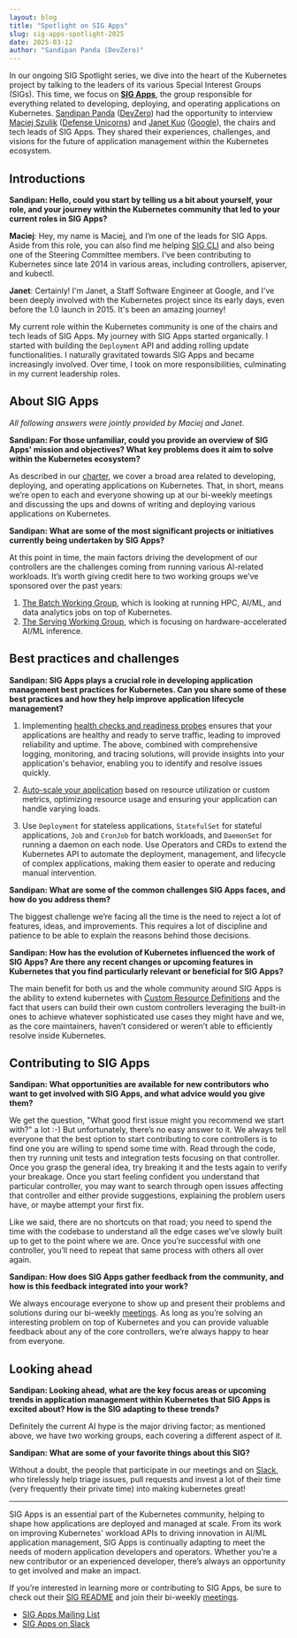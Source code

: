 ```yaml
---
layout: blog
title: "Spotlight on SIG Apps"
slug: sig-apps-spotlight-2025
date: 2025-03-12
author: "Sandipan Panda (DevZero)"
---
```


In our ongoing SIG Spotlight series, we dive into the heart of the Kubernetes project by talking to
the leaders of its various Special Interest Groups (SIGs). This time, we focus on 
**[SIG Apps](https://github.com/kubernetes/community/tree/master/sig-apps#apps-special-interest-group)**,
the group responsible for everything related to developing, deploying, and operating applications on
Kubernetes. [Sandipan Panda](https://www.linkedin.com/in/sandipanpanda)
([DevZero](https://www.devzero.io/)) had the opportunity to interview [Maciej
Szulik](https://github.com/soltysh) ([Defense Unicorns](https://defenseunicorns.com/)) and [Janet
Kuo](https://github.com/janetkuo) ([Google](https://about.google/)), the chairs and tech leads of
SIG Apps. They shared their experiences, challenges, and visions for the future of application
management within the Kubernetes ecosystem.

## Introductions

**Sandipan: Hello, could you start by telling us a bit about yourself, your role, and your journey
within the Kubernetes community that led to your current roles in SIG Apps?**

**Maciej**: Hey, my name is Maciej, and I’m one of the leads for SIG Apps. Aside from this role, you
can also find me helping
[SIG CLI](https://github.com/kubernetes/community/tree/master/sig-cli#readme) and also being one of
the Steering Committee members. I’ve been contributing to Kubernetes since late 2014 in various
areas, including controllers, apiserver, and kubectl.

**Janet**: Certainly! I'm Janet, a Staff Software Engineer at Google, and I've been deeply involved
with the Kubernetes project since its early days, even before the 1.0 launch in 2015.  It's been an
amazing journey!

My current role within the Kubernetes community is one of the chairs and tech leads of SIG Apps. My
journey with SIG Apps started organically. I started with building the ``Deployment`` API and adding
rolling update functionalities. I naturally gravitated towards SIG Apps and became increasingly
involved. Over time, I took on more responsibilities, culminating in my current leadership roles.

## About SIG Apps

*All following answers were jointly provided by Maciej and Janet.*

**Sandipan: For those unfamiliar, could you provide an overview of SIG Apps' mission and objectives?
What key problems does it aim to solve within the Kubernetes ecosystem?**

As described in our
[charter](https://github.com/kubernetes/community/blob/master/sig-apps/charter.md#scope), we cover a
broad area related to developing, deploying, and operating applications on Kubernetes. That, in
short, means we’re open to each and everyone showing up at our bi-weekly meetings and discussing the
ups and downs of writing and deploying various applications on Kubernetes.

**Sandipan: What are some of the most significant projects or initiatives currently being undertaken
by SIG Apps?**

At this point in time, the main factors driving the development of our controllers are the
challenges coming from running various AI-related workloads. It’s worth giving credit here to two
working groups we’ve sponsored over the past years:

1. [The Batch Working Group](https://github.com/kubernetes/community/tree/master/wg-batch), which is
   looking at running HPC, AI/ML, and data analytics jobs on top of Kubernetes.
2. [The Serving Working Group](https://github.com/kubernetes/community/tree/master/wg-serving), which
   is focusing on hardware-accelerated AI/ML inference.

## Best practices and challenges

**Sandipan: SIG Apps plays a crucial role in developing application management best practices for
Kubernetes. Can you share some of these best practices and how they help improve application
lifecycle management?**

1. Implementing [health checks and readiness probes](https://kubernetes.io/docs/tasks/configure-pod-container/configure-liveness-readiness-startup-probes/)
ensures that your applications are healthy and ready to serve traffic, leading to improved
reliability and uptime. The above, combined with comprehensive logging, monitoring, and tracing
solutions, will provide insights into your application's behavior, enabling you to identify and
resolve issues quickly.

2. [Auto-scale your application](https://kubernetes.io/docs/concepts/workloads/autoscaling/) based
   on resource utilization or custom metrics, optimizing resource usage and ensuring your
   application can handle varying loads.

3. Use ``Deployment`` for stateless applications, ``StatefulSet`` for stateful applications, ``Job``
   and ``CronJob`` for batch workloads, and ``DaemonSet`` for running a daemon on each node. Use
   Operators and CRDs to extend the Kubernetes API to automate the deployment, management, and
   lifecycle of complex applications, making them easier to operate and reducing manual
   intervention.

**Sandipan: What are some of the common challenges SIG Apps faces, and how do you address them?**

The biggest challenge we’re facing all the time is the need to reject a lot of features, ideas, and
improvements. This requires a lot of discipline and patience to be able to explain the reasons
behind those decisions.

**Sandipan: How has the evolution of Kubernetes influenced the work of SIG Apps? Are there any
recent changes or upcoming features in Kubernetes that you find particularly relevant or beneficial
for SIG Apps?**

The main benefit for both us and the whole community around SIG Apps is the ability to extend
kubernetes with [Custom Resource Definitions](https://kubernetes.io/docs/concepts/extend-kubernetes/api-extension/custom-resources/)
and the fact that users can build their own custom controllers leveraging the built-in ones to
achieve whatever sophisticated use cases they might have and we, as the core maintainers, haven’t
considered or weren’t able to efficiently resolve inside Kubernetes.

## Contributing to SIG Apps

**Sandipan: What opportunities are available for new contributors who want to get involved with SIG
Apps, and what advice would you give them?**

We get the question, "What good first issue might you recommend we start with?" a lot :-) But
unfortunately, there’s no easy answer to it. We always tell everyone that the best option to start
contributing to core controllers is to find one you are willing to spend some time with. Read
through the code, then try running unit tests and integration tests focusing on that
controller. Once you grasp the general idea, try breaking it and the tests again to verify your
breakage. Once you start feeling confident you understand that particular controller, you may want
to search through open issues affecting that controller and either provide suggestions, explaining
the problem users have, or maybe attempt your first fix.

Like we said, there are no shortcuts on that road; you need to spend the time with the codebase to
understand all the edge cases we’ve slowly built up to get to the point where we are. Once you’re
successful with one controller, you’ll need to repeat that same process with others all over again.

**Sandipan: How does SIG Apps gather feedback from the community, and how is this feedback
integrated into your work?**

We always encourage everyone to show up and present their problems and solutions during our
bi-weekly [meetings](https://github.com/kubernetes/community/tree/master/sig-apps#meetings). As long
as you’re solving an interesting problem on top of Kubernetes and you can provide valuable feedback
about any of the core controllers, we’re always happy to hear from everyone.

## Looking ahead

**Sandipan: Looking ahead, what are the key focus areas or upcoming trends in application management
within Kubernetes that SIG Apps is excited about? How is the SIG adapting to these trends?**

Definitely the current AI hype is the major driving factor; as mentioned above, we have two working
groups, each covering a different aspect of it.

**Sandipan: What are some of your favorite things about this SIG?**

Without a doubt, the people that participate in our meetings and on
[Slack](https://kubernetes.slack.com/messages/sig-apps), who tirelessly help triage issues, pull
requests and invest a lot of their time (very frequently their private time) into making kubernetes
great!

---

SIG Apps is an essential part of the Kubernetes community, helping to shape how applications are
deployed and managed at scale. From its work on improving Kubernetes' workload APIs to driving
innovation in AI/ML application management, SIG Apps is continually adapting to meet the needs of
modern application developers and operators. Whether you’re a new contributor or an experienced
developer, there’s always an opportunity to get involved and make an impact.

If you’re interested in learning more or contributing to SIG Apps, be sure to check out their [SIG
README](https://github.com/kubernetes/community/tree/master/sig-apps) and join their bi-weekly [meetings](https://github.com/kubernetes/community/tree/master/sig-apps#meetings).

- [SIG Apps Mailing List](https://groups.google.com/a/kubernetes.io/g/sig-apps)
- [SIG Apps on Slack](https://kubernetes.slack.com/messages/sig-apps)
